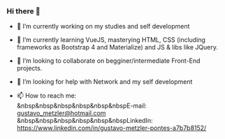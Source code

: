 ### Hi there 👋


- 🔭 I’m currently working on my studies and self development
- 🌱 I’m currently learning VueJS, masterying HTML, CSS (including frameworks as Bootstrap 4 and Materialize) and JS & libs like JQuery.
- 👯 I’m looking to collaborate on begginer/intermediate Front-End projects. 
- 🤔 I’m looking for help with Network and my self development

- 📫 How to reach me: <br>
      &nbsp&nbsp&nbsp&nbsp&nbsp&nbspE-mail: gustavo_metzler@hotmail.com<br>
      &nbsp&nbsp&nbsp&nbsp&nbsp&nbspLinkedIn: https://www.linkedin.com/in/gustavo-metzler-pontes-a7b7b8152/

